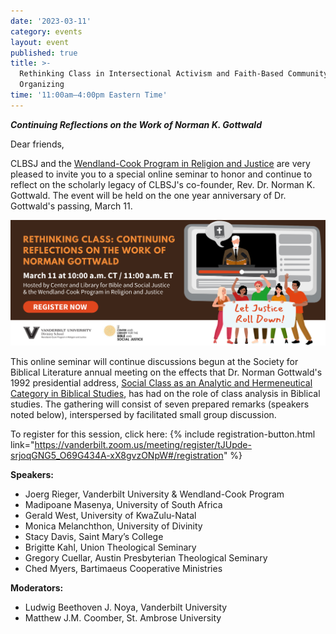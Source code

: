 ```yaml
---
date: '2023-03-11'
category: events
layout: event
published: true
title: >-
  Rethinking Class in Intersectional Activism and Faith-Based Community
  Organizing
time: '11:00am–4:00pm Eastern Time'
---
```

**_Continuing Reflections on the Work of Norman K. Gottwald_**

Dear friends,

CLBSJ and the [Wendland-Cook Program in Religion and Justice](https://www.religionandjustice.org/) are very pleased to invite you to a special online seminar to honor and continue to reflect on the scholarly legacy of CLBSJ's co-founder, Rev. Dr. Norman K. Gottwald. The event will be held on the one year anniversary of Dr. Gottwald's passing, March 11.

<a href="https://vanderbilt.zoom.us/meeting/register/tJUpde-srjoqGNG5_O69G434A-xX8gvzONpW#/registration">
  <img alt="Banner for Rethinking Class event" src="/img/RethinkingClass-March11.png">
</a>

This online seminar will continue discussions begun at the Society for Biblical Literature annual meeting on the effects that Dr. Norman Gottwald's 1992 presidential address, [Social Class as an Analytic and Hermeneutical Category in Biblical Studies](https://www.sbl-site.org/assets/pdfs/presidentialaddresses/JBL112_1_1Gottwald1992.pdf), has had on the role of class analysis in Biblical studies. The gathering will consist of seven prepared remarks (speakers noted below), interspersed by facilitated small group discussion.

To register for this session, click here: {% include registration-button.html link="https://vanderbilt.zoom.us/meeting/register/tJUpde-srjoqGNG5_O69G434A-xX8gvzONpW#/registration" %}

**Speakers:**
- Joerg Rieger, Vanderbilt University & Wendland-Cook Program
- Madipoane Masenya, University of South Africa 
- Gerald West, University of KwaZulu-Natal 
- Monica Melanchthon, University of Divinity
- Stacy Davis, Saint Mary’s College 
- Brigitte Kahl, Union Theological Seminary
- Gregory Cuellar, Austin Presbyterian Theological Seminary
- Ched Myers, Bartimaeus Cooperative Ministries 

**Moderators:**
- Ludwig Beethoven J. Noya, Vanderbilt University
- Matthew J.M. Coomber, St. Ambrose University
